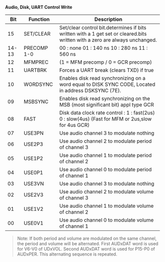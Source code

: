 **Audio, Disk, UART Control Write**

|Bit| Function| Description  |
|---|---|---  |
|15| SET/CLEAR| Set/clear control bit.determines if bits written with a 1 get set or cleared.bits written with a zero are always unchanged.  |
|14-13| PRECOMP 1-0| 00 : none 01 : 140 ns 10 : 280 ns 11 : 560 ns  |
|12| MFMPREC| (1 = MFM precomp / 0 = GCR precomp)  |
|11| UARTBRK| Forces a UART break (clears TXD) if true  |
|10| WORDSYNC| Enables disk read synchronizing on a word equal to DISK SYNC CODE, Located in address DSKSYNC (7E).  |
|09| MSBSYNC| Enables disk read synchronizing on the MSB (most significant bit) appl type GCR  |
|08| FAST| Disk data clock rate control : 1 : fast(2us) 0 : slow(4us) (Fast for MFM or 2us,slow for 4us GCR)  |
|07| USE3PN| Use audio channel 3 to modulate nothing  |
|06| USE2P3| Use audio channel 2 to modulate period of channel 3  |
|05| USE1P2| Use audio channel 1 to modulate period of channel 2  |
|04| USE0P1| Use audio channel 0 to modulate period of channel 1  |
|03| USE3VN| Use audio channel 3 to modulate nothing  |
|02| USE2V3| Use audio channel 2 to modulate volume of channel 3  |
|01| USE1V2| Use audio channel 1 to modulate volume of channel 2  |
|00| USE0V1| Use audio channel 0 to modulate volume of channel 1|

> Note: If both period and volume are modulated on the same channel, the period and volume will be alternated. First AUDxDAT word is used for V6-V0 of UDxVOL. Second AUDxDAT word is used for P15-P0 of AUDxPER. This alternating sequence is repeated.

